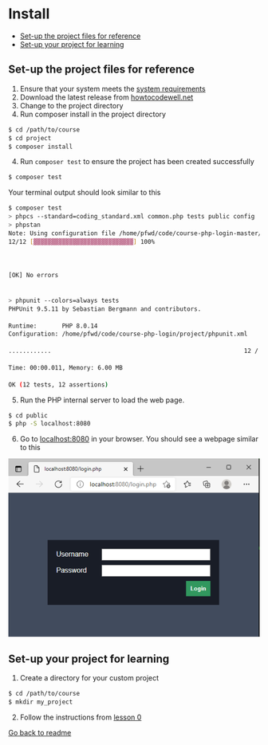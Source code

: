 # Install

- [Set-up the project files for reference](#set-up-the-project-files-for-reference)
- [Set-up your project for learning](#set-up-your-project-for-learning)

## Set-up the project files for reference
1. Ensure that your system meets the [system requirements](requirements.md)
2. Download the latest release from [howtocodewell.net](https://howtocodewell.net)
3. Change to the project directory
4. Run composer install in the project directory
```bash
$ cd /path/to/course
$ cd project
$ composer install
```

4. Run `composer test` to ensure the project has been created successfully
```bash
$ composer test
```

Your terminal output should look similar to this
```bash
$ composer test
> phpcs --standard=coding_standard.xml common.php tests public config
> phpstan
Note: Using configuration file /home/pfwd/code/course-php-login-master/project/phpstan.neon.
12/12 [▓▓▓▓▓▓▓▓▓▓▓▓▓▓▓▓▓▓▓▓▓▓▓▓▓▓▓▓] 100%



[OK] No errors


> phpunit --colors=always tests
PHPUnit 9.5.11 by Sebastian Bergmann and contributors.

Runtime:       PHP 8.0.14
Configuration: /home/pfwd/code/course-php-login/project/phpunit.xml

............                                                      12 / 12 (100%)

Time: 00:00.011, Memory: 6.00 MB

OK (12 tests, 12 assertions)
```

5. Run the PHP internal server to load the web page.
```bash
$ cd public
$ php -S localhost:8080
```
6. Go to [localhost:8080](http://localhost:8080) in your browser.
You should see a webpage similar to this

![Login screen](images/login_screen.png) 

## Set-up your project for learning

1.  Create a directory for your custom project
```bash
$ cd /path/to/course
$ mkdir my_project
```

2. Follow the instructions from [lesson 0](lessons/lesson_0.md)

[Go back to readme](../README.md)